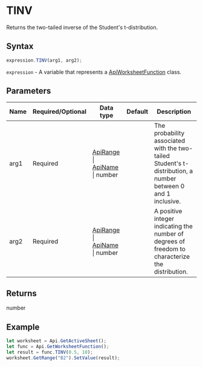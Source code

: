 # TINV

Returns the two-tailed inverse of the Student's t-distribution.

## Syntax

```javascript
expression.TINV(arg1, arg2);
```

`expression` - A variable that represents a [ApiWorksheetFunction](../ApiWorksheetFunction.md) class.

## Parameters

| **Name** | **Required/Optional** | **Data type** | **Default** | **Description** |
| ------------- | ------------- | ------------- | ------------- | ------------- |
| arg1 | Required | [ApiRange](../../ApiRange/ApiRange.md) \| [ApiName](../../ApiName/ApiName.md) \| number |  | The probability associated with the two-tailed Student's t-distribution, a number between 0 and 1 inclusive. |
| arg2 | Required | [ApiRange](../../ApiRange/ApiRange.md) \| [ApiName](../../ApiName/ApiName.md) \| number |  | A positive integer indicating the number of degrees of freedom to characterize the distribution. |

## Returns

number

## Example



```javascript editor-xlsx
let worksheet = Api.GetActiveSheet();
let func = Api.GetWorksheetFunction();
let result = func.TINV(0.5, 10);
worksheet.GetRange("B2").SetValue(result);


```
